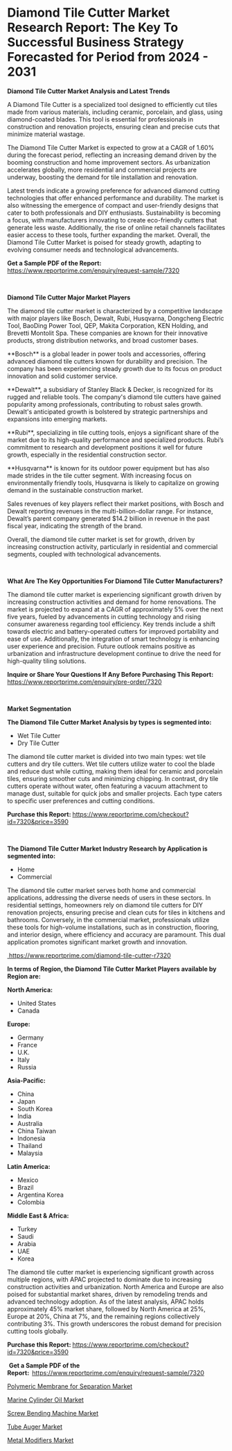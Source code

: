 <p><h1>Diamond Tile Cutter Market Research Report: The Key To Successful Business Strategy Forecasted for Period from 2024 - 2031</h1></p><p><strong>Diamond Tile Cutter Market Analysis and Latest Trends</strong></p>
<p><p>A Diamond Tile Cutter is a specialized tool designed to efficiently cut tiles made from various materials, including ceramic, porcelain, and glass, using diamond-coated blades. This tool is essential for professionals in construction and renovation projects, ensuring clean and precise cuts that minimize material wastage. </p><p>The Diamond Tile Cutter Market is expected to grow at a CAGR of 1.60% during the forecast period, reflecting an increasing demand driven by the booming construction and home improvement sectors. As urbanization accelerates globally, more residential and commercial projects are underway, boosting the demand for tile installation and renovation. </p><p>Latest trends indicate a growing preference for advanced diamond cutting technologies that offer enhanced performance and durability. The market is also witnessing the emergence of compact and user-friendly designs that cater to both professionals and DIY enthusiasts. Sustainability is becoming a focus, with manufacturers innovating to create eco-friendly cutters that generate less waste. Additionally, the rise of online retail channels facilitates easier access to these tools, further expanding the market. Overall, the Diamond Tile Cutter Market is poised for steady growth, adapting to evolving consumer needs and technological advancements.</p></p>
<p><strong>Get a Sample PDF of the Report:&nbsp;</strong> <a href="https://www.reportprime.com/enquiry/request-sample/7320">https://www.reportprime.com/enquiry/request-sample/7320</a></p>
<p>&nbsp;</p>
<p><strong>Diamond Tile Cutter Major Market Players</strong></p>
<p><p>The diamond tile cutter market is characterized by a competitive landscape with major players like Bosch, Dewalt, Rubi, Husqvarna, Dongcheng Electric Tool, BaoDing Power Tool, QEP, Makita Corporation, KEN Holding, and Brevetti Montolit Spa. These companies are known for their innovative products, strong distribution networks, and broad customer bases.</p><p>**Bosch** is a global leader in power tools and accessories, offering advanced diamond tile cutters known for durability and precision. The company has been experiencing steady growth due to its focus on product innovation and solid customer service.</p><p>**Dewalt**, a subsidiary of Stanley Black & Decker, is recognized for its rugged and reliable tools. The company's diamond tile cutters have gained popularity among professionals, contributing to robust sales growth. Dewalt's anticipated growth is bolstered by strategic partnerships and expansions into emerging markets.</p><p>**Rubi**, specializing in tile cutting tools, enjoys a significant share of the market due to its high-quality performance and specialized products. Rubi’s commitment to research and development positions it well for future growth, especially in the residential construction sector.</p><p>**Husqvarna** is known for its outdoor power equipment but has also made strides in the tile cutter segment. With increasing focus on environmentally friendly tools, Husqvarna is likely to capitalize on growing demand in the sustainable construction market.</p><p>Sales revenues of key players reflect their market positions, with Bosch and Dewalt reporting revenues in the multi-billion-dollar range. For instance, Dewalt’s parent company generated $14.2 billion in revenue in the past fiscal year, indicating the strength of the brand.</p><p>Overall, the diamond tile cutter market is set for growth, driven by increasing construction activity, particularly in residential and commercial segments, coupled with technological advancements.</p></p>
<p>&nbsp;</p>
<p><strong>What Are The Key Opportunities For Diamond Tile Cutter Manufacturers?</strong></p>
<p><p>The diamond tile cutter market is experiencing significant growth driven by increasing construction activities and demand for home renovations. The market is projected to expand at a CAGR of approximately 5% over the next five years, fueled by advancements in cutting technology and rising consumer awareness regarding tool efficiency. Key trends include a shift towards electric and battery-operated cutters for improved portability and ease of use. Additionally, the integration of smart technology is enhancing user experience and precision. Future outlook remains positive as urbanization and infrastructure development continue to drive the need for high-quality tiling solutions.</p></p>
<p><strong>Inquire or Share Your Questions If Any Before Purchasing This Report:</strong> <a href="https://www.reportprime.com/enquiry/pre-order/7320">https://www.reportprime.com/enquiry/pre-order/7320</a></p>
<p>&nbsp;</p>
<p><strong>Market Segmentation</strong></p>
<p><strong>The Diamond Tile Cutter Market Analysis by types is segmented into:</strong></p>
<p><ul><li>Wet Tile Cutter</li><li>Dry Tile Cutter</li></ul></p>
<p><p>The diamond tile cutter market is divided into two main types: wet tile cutters and dry tile cutters. Wet tile cutters utilize water to cool the blade and reduce dust while cutting, making them ideal for ceramic and porcelain tiles, ensuring smoother cuts and minimizing chipping. In contrast, dry tile cutters operate without water, often featuring a vacuum attachment to manage dust, suitable for quick jobs and smaller projects. Each type caters to specific user preferences and cutting conditions.</p></p>
<p><strong>Purchase this Report:&nbsp;</strong><a href="https://www.reportprime.com/checkout?id=7320&price=3590">https://www.reportprime.com/checkout?id=7320&price=3590</a></p>
<p>&nbsp;</p>
<p><strong>The Diamond Tile Cutter Market Industry Research by Application is segmented into:</strong></p>
<p><ul><li>Home</li><li>Commercial</li></ul></p>
<p><p>The diamond tile cutter market serves both home and commercial applications, addressing the diverse needs of users in these sectors. In residential settings, homeowners rely on diamond tile cutters for DIY renovation projects, ensuring precise and clean cuts for tiles in kitchens and bathrooms. Conversely, in the commercial market, professionals utilize these tools for high-volume installations, such as in construction, flooring, and interior design, where efficiency and accuracy are paramount. This dual application promotes significant market growth and innovation.</p></p>
<p><a href="https://www.reportprime.com/diamond-tile-cutter-r7320">&nbsp;https://www.reportprime.com/diamond-tile-cutter-r7320</a></p>
<p><strong>In terms of Region, the Diamond Tile Cutter Market Players available by Region are:</strong></p>
<p>
    <p> <strong> North America: </strong>
        <ul>
            <li>United States</li>
            <li>Canada</li>
        </ul>
        </p> 
    <p> <strong> Europe: </strong>
        <ul>
            <li>Germany</li>
            <li>France</li>
            <li>U.K.</li>
            <li>Italy</li>
            <li>Russia</li>
        </ul>
        </p> 
    <p> <strong> Asia-Pacific: </strong>
        <ul>
            <li>China</li>
            <li>Japan</li>
            <li>South Korea</li>
            <li>India</li>
            <li>Australia</li>
            <li>China Taiwan</li>
            <li>Indonesia</li>
            <li>Thailand</li>
            <li>Malaysia</li>
        </ul>
        </p> 
    <p> <strong> Latin America: </strong>
        <ul>
            <li>Mexico</li>
            <li>Brazil</li>
            <li>Argentina Korea</li>
            <li>Colombia</li>
        </ul>
        </p> 
    <p> <strong> Middle East & Africa: </strong>
        <ul>
            <li>Turkey</li>
            <li>Saudi</li>
            <li>Arabia</li>
            <li>UAE</li>
            <li>Korea</li>
        </ul>
    </p>
    </p>
<p><p>The diamond tile cutter market is experiencing significant growth across multiple regions, with APAC projected to dominate due to increasing construction activities and urbanization. North America and Europe are also poised for substantial market shares, driven by remodeling trends and advanced technology adoption. As of the latest analysis, APAC holds approximately 45% market share, followed by North America at 25%, Europe at 20%, China at 7%, and the remaining regions collectively contributing 3%. This growth underscores the robust demand for precision cutting tools globally.</p></p>
<p><strong>Purchase this Report: </strong><a href="https://www.reportprime.com/checkout?id=7320&price=3590">https://www.reportprime.com/checkout?id=7320&price=3590</a></p>
<p>&nbsp;<strong>Get a Sample PDF of the Report:&nbsp;&nbsp;</strong><a href="https://www.reportprime.com/enquiry/request-sample/7320">https://www.reportprime.com/enquiry/request-sample/7320</a></p>
<p><strong></strong></p>
<p><p><a href="https://www.linkedin.com/pulse/unlocking-growth-potential-market-strategic-analysis-polymeric-zyqcf?trackingId=Tpnc7%2BFTTTaMA1DWvbYChg%3D%3D">Polymeric Membrane for Separation Market</a></p><p><a href="https://www.linkedin.com/pulse/how-marine-cylinder-oil-market-evolve-growth-analysis-uei9f?trackingId=B3lbEFcmS9yDAnTHZuk%2BsA%3D%3D">Marine Cylinder Oil Market</a></p><p><a href="https://medium.com/@janetvalentinh15/screw-bending-machine-market-market-segmentation-geographical-regions-and-market-forcast-till-a0605654f6b0">Screw Bending Machine Market</a></p><p><a href="https://medium.com/@janetvalentinh15/tube-auger-market-outlook-and-forecast-from-2024-to-2031-158eb6c38252">Tube Auger Market</a></p><p><a href="https://issuu.com/reportprime-2/docs/metal-modifiers-market-size-2030.pp_8a2936ac6687ee">Metal Modifiers Market</a></p></p>